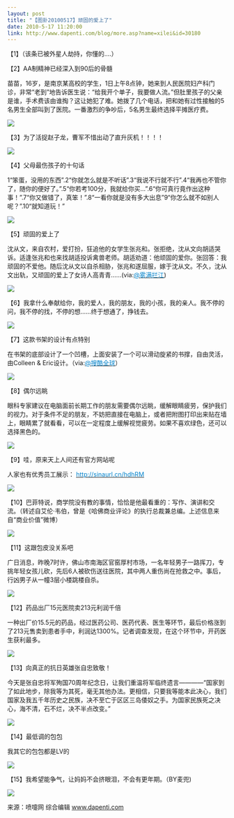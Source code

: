 ```yaml
---
layout: post
title: "【图卦20100517】顽固的爱上了"
date: 2010-5-17 11:20:00
link: http://www.dapenti.com/blog/more.asp?name=xilei&id=30180
---
```


<div class="oblog_text" align="left">
<p>【1】（该条已被外星人劫持，你懂的....）</p>
<p></p>
<p>【2】AA制精神已经深入到90后的骨髓</p>
<p>苗苗，16岁，是南京某高校的学生，1日上午8点钟，她来到人民医院妇产科门诊，非常“老到”地告诉医生说：“给我开个单子，我要做人流。”但肚里孩子的父亲是谁，手术费该由谁掏？这让她犯了难。她拨了几个电话，把和她有过性接触的5名男生全部叫到了医院。一番激烈的争吵后，5名男生最终选择平摊医疗费。</p>
<p><img style="BORDER-BOTTOM-COLOR: #000000; BORDER-TOP-COLOR: #000000; BORDER-RIGHT-COLOR: #000000; BORDER-LEFT-COLOR: #000000" border="0" src="http://ptimg.org:88/dapenti/191399542c65/bw49e36q.jpg"></p>
<p>【3】为了活捉赵子龙，曹军不惜出动了直升灰机！！！！</p>
<p><img style="BORDER-BOTTOM-COLOR: #000000; BORDER-TOP-COLOR: #000000; BORDER-RIGHT-COLOR: #000000; BORDER-LEFT-COLOR: #000000" border="0" src="http://ptimg.org:88/dapenti/654429542ca0/9k442d1g.jpg"></p>
<p>【4】父母最伤孩子的十句话</p>
<p>1“笨蛋，没用的东西”.2“你就怎么就是不听话”.3“我说不行就不行”.4“我再也不管你了，随你的便好了。”.5“你若考100分，我就给你买…”.6“你可真行竟作出这种事！”.7“你又做错了，真笨！”.8“一看你就是没有多大出息”9“你怎么就不如别人呢？”.10“就知道玩！” </p>
<p><img style="BORDER-BOTTOM-COLOR: #000000; BORDER-TOP-COLOR: #000000; BORDER-RIGHT-COLOR: #000000; BORDER-LEFT-COLOR: #000000" border="0" src="http://ptimg.org:88/dapenti/534969542d87/j6gamgsc.jpg"></p>
<p>【5】顽固的爱上了</p>
<p>沈从文，来自农村，爱打扮，狂追他的女学生张兆和。张拒绝，沈从文向胡适哭诉。适逢张兆和也来找胡适投诉禽兽老师。胡适劝道：他顽固的爱你。张回答：我顽固的不爱他。随后沈从文以自杀相胁，张兆和遂屈服，嫁于沈从文。不久，沈从文出轨，又顽固的爱上了女诗人高青青……(via:<a href="http://t.sina.com.cn/1454884585"><font color="#0082cb">@雾满拦江</font></a>)</p>
<p><img style="BORDER-BOTTOM-COLOR: #000000; BORDER-TOP-COLOR: #000000; BORDER-RIGHT-COLOR: #000000; BORDER-LEFT-COLOR: #000000" border="0" src="http://ptimg.org:88/dapenti/104279542de4/bry8i698.jpg"></p>
<p>【6】我拿什么奉献给你，我的爱人，我的朋友，我的小孩，我的亲人。我不停的问，我不停的找，不停的想……终于想通了，挣钱去。</p>
<p><img style="BORDER-BOTTOM-COLOR: #000000; BORDER-TOP-COLOR: #000000; BORDER-RIGHT-COLOR: #000000; BORDER-LEFT-COLOR: #000000" border="0" src="http://ptimg.org:88/dapenti/896099542e48/5tjgrtdv.jpg"></p>
<p>【7】这款书架的设计有点特别</p>
<p>在书架的底部设计了一个凹槽，上面安装了一个可以滑动旋紧的书撑，自由灵活，由Colleen &amp; Eric设计。（via:<a href="http://t.sina.com.cn/1655147527"><font color="#0082cb">@搜酷全球</font></a>）</p>
<p><img style="BORDER-BOTTOM-COLOR: #000000; BORDER-TOP-COLOR: #000000; BORDER-RIGHT-COLOR: #000000; BORDER-LEFT-COLOR: #000000" border="0" src="http://ptimg.org:88/dapenti/710279542edb/8qkz72o2.jpg"></p>
<p>【8】偶尔远眺</p>
<p>眼科专家建议在电脑面前长期工作的朋友需要偶尔远眺，缓解眼睛疲劳，保护我们的视力。对于条件不足的朋友，不妨把直接在电脑上，或者把附图打印出来贴在墙上，眼睛累了就看看，可以在一定程度上缓解视觉疲劳。如果不喜欢绿色，还可以选择黑色的。</p>
<p><img style="BORDER-BOTTOM-COLOR: #000000; BORDER-TOP-COLOR: #000000; BORDER-RIGHT-COLOR: #000000; BORDER-LEFT-COLOR: #000000" border="0" src="http://ptimg.org:88/dapenti/544699542f66/m06qcmdb.jpg"></p>
<p>【9】哇，原来天上人间还有官方网站呢</p>
<p>人家也有优秀员工展示： <a title="http://www.bjtsrjyzh.com/mmxc.asp" href="http://sinaurl.cn/hdhRM" target="_blank" mt="url"><font color="#0082cb">http://sinaurl.cn/hdhRM</font></a></p>
<p><img style="BORDER-BOTTOM-COLOR: #000000; BORDER-TOP-COLOR: #000000; BORDER-RIGHT-COLOR: #000000; BORDER-LEFT-COLOR: #000000" border="0" src="http://ptimg.org:88/dapenti/322699543014/tdpwwhas.jpg"></p>
<p>【10】巴菲特说，商学院没有教的事情，恰恰是他最看重的：写作、演讲和交流。（转述自艾伦·韦伯，曾是《哈佛商业评论》的执行总裁兼总编。上述信息来自“商业价值”微博）</p>
<p><img style="BORDER-BOTTOM-COLOR: #000000; BORDER-TOP-COLOR: #000000; BORDER-RIGHT-COLOR: #000000; BORDER-LEFT-COLOR: #000000" border="0" src="http://ptimg.org:88/dapenti/762609543124/j0ycoizp.jpg"></p>
<p>【11】这跟包皮没关系吧</p>
<p>广日消息，昨晚7时许，佛山市南海区官窑厚村市场，一名年轻男子一路挥刀，专挑年轻女孩儿砍，先后6人被砍伤送往医院，其中两人重伤尚在抢救之中。事后，行凶男子从一幢3层小楼跳楼自杀。</p>
<p><img style="BORDER-BOTTOM-COLOR: #000000; BORDER-TOP-COLOR: #000000; BORDER-RIGHT-COLOR: #000000; BORDER-LEFT-COLOR: #000000" border="0" src="http://ptimg.org:88/dapenti/882669543253/qwziyj0a.jpg"></p>
<p>【12】药品出厂15元医院卖213元利润千倍</p>
<p>一种出厂价15.5元的药品，经过医药公司、医药代表、医生等环节，最后价格涨到了213元售卖到患者手中，利润达1300%。记者调查发现，在这个环节中，开药医生获利最多。</p>
<p><img style="BORDER-BOTTOM-COLOR: #000000; BORDER-TOP-COLOR: #000000; BORDER-RIGHT-COLOR: #000000; BORDER-LEFT-COLOR: #000000" border="0" src="http://ptimg.org:88/dapenti/834979543294/7bnsxivy.jpg"></p>
<p>【13】向真正的抗日英雄张自忠致敬！</p>
<p>今天是张自忠将军殉国70周年纪念日，让我们重温将军临终遗言————“国家到了如此地步，除我等为其死，毫无其他办法。更相信，只要我等能本此决心，我们国家及我五千年历史之民族，决不至亡于区区三岛倭奴之手。为国家民族死之决心，海不清，石不烂，决不半点改变。” </p>
<p><img style="BORDER-BOTTOM-COLOR: #000000; BORDER-TOP-COLOR: #000000; BORDER-RIGHT-COLOR: #000000; BORDER-LEFT-COLOR: #000000" border="0" src="http://ptimg.org:88/dapenti/620599543391/smnnpk9w.jpg"></p>
<p>【14】最低调的包包</p>
<p>我其它的包包都是LV的</p>
<p><img style="BORDER-BOTTOM-COLOR: #000000; BORDER-TOP-COLOR: #000000; BORDER-RIGHT-COLOR: #000000; BORDER-LEFT-COLOR: #000000" border="0" src="http://ptimg.org:88/dapenti/6086395433db/iv71qmt0.jpg"></p>
<p>【15】我希望能争气，让妈妈不会挤眼泪，不会有更年期。（BY麦兜) </p>
<p><img style="BORDER-BOTTOM-COLOR: #000000; BORDER-TOP-COLOR: #000000; BORDER-RIGHT-COLOR: #000000; BORDER-LEFT-COLOR: #000000" border="0" src="http://ptimg.org:88/dapenti/6756095431fc/ere9za6a.jpg"></p>
<p>来源：喷嚏网 综合编辑 <a href="http://www.dapenti.com/">www.dapenti.com</a></p>
</div>